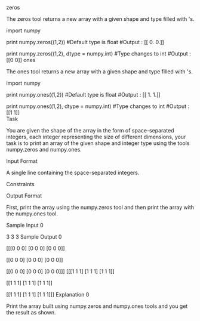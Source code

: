 zeros

The zeros tool returns a new array with a given shape and type filled with 's.

import numpy

print numpy.zeros((1,2))                    #Default type is float
#Output : [[ 0.  0.]] 

print numpy.zeros((1,2), dtype = numpy.int) #Type changes to int
#Output : [[0 0]]
ones

The ones tool returns a new array with a given shape and type filled with 's.

import numpy

print numpy.ones((1,2))                    #Default type is float
#Output : [[ 1.  1.]] 

print numpy.ones((1,2), dtype = numpy.int) #Type changes to int
#Output : [[1 1]]   
Task

You are given the shape of the array in the form of space-separated integers, each integer representing the size of different dimensions, your task is to print an array of the given shape and integer type using the tools numpy.zeros and numpy.ones.

Input Format

A single line containing the space-separated integers.

Constraints


Output Format

First, print the array using the numpy.zeros tool and then print the array with the numpy.ones tool.

Sample Input 0

3 3 3
Sample Output 0

[[[0 0 0]
  [0 0 0]
  [0 0 0]]

 [[0 0 0]
  [0 0 0]
  [0 0 0]]

 [[0 0 0]
  [0 0 0]
  [0 0 0]]]
[[[1 1 1]
  [1 1 1]
  [1 1 1]]

 [[1 1 1]
  [1 1 1]
  [1 1 1]]

 [[1 1 1]
  [1 1 1]
  [1 1 1]]]
Explanation 0

Print the array built using numpy.zeros and numpy.ones tools and you get the result as shown.
